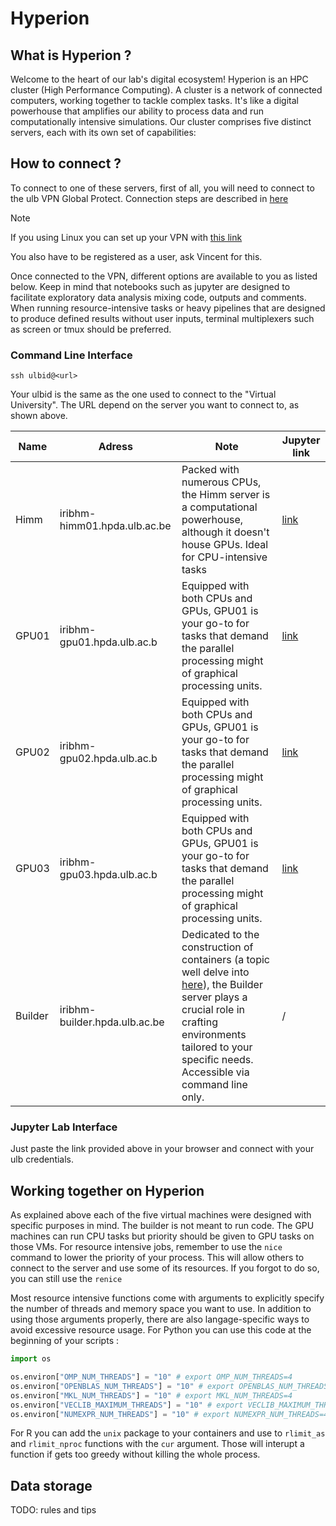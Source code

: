 # Hyperion

## What is Hyperion ?

Welcome to the heart of our lab's digital ecosystem! Hyperion is an HPC cluster (High Performance Computing). A cluster is a network of connected computers, working together to tackle complex tasks. It's like a digital powerhouse that amplifies our ability to process data and run computationally intensive simulations.
Our cluster comprises five distinct servers, each with its own set of capabilities: 

## How to connect ?

To connect to one of these servers, first of all, you will need to connect to the ulb VPN Global Protect.
Connection steps are described in [here](https://support.ulb.be/fr/web/support/-/comment-utiliser-ulb-vpn-)

> [!NOTE]
> If you using Linux you can set up your VPN with [this link](https://support.ulb.be/fr/web/support/-/how-to-connect-to-ulb-global-protect-vpn-on-linux-?inheritRedirect=true&redirect=%2Ffr%2Fweb%2Fsupport%2F-%2Fcomment-utiliser-ulb-vpn-) 

You also have to be registered as a user, ask Vincent for this.

Once connected to the VPN, different options are available to you as listed below. Keep in mind that notebooks such as jupyter are designed to facilitate exploratory data analysis mixing code, outputs and comments. When running resource-intensive tasks or heavy pipelines that are designed to produce defined results without user inputs, terminal multiplexers such as screen or tmux should be preferred. 

<!-- tabs:start -->

### **Command Line Interface**

`ssh ulbid@<url>`

Your ulbid is the same as the one used to connect to the "Virtual University".
The URL depend on the server you want to connect to, as shown above. 

| Name    | Adress                        | Note                                                                                                                                                                                                                                 | Jupyter link                                                        |
| ------- | ----------------------------- | ------------------------------------------------------------------------------------------------------------------------------------------------------------------------------------------------------------------------------------ | ------------------------------------------------------------------- |
| Himm    | iribhm-himm01.hpda.ulb.ac.be  | Packed with numerous CPUs, the Himm server is a computational powerhouse, although it doesn't house GPUs. Ideal for CPU-intensive tasks                                                                                              | [link](https://iribhm-himm01.hpda.ulb.ac.be:8000/jupyter/hub/login) |
| GPU01   | iribhm-gpu01.hpda.ulb.ac.b    | Equipped with both CPUs and GPUs, GPU01 is your go-to for tasks that demand the parallel processing might of graphical processing units.                                                                                             | [link](https://iribhm-gpu01.hpda.ulb.ac.be:8000/jupyter/hub/login)  |
| GPU02   | iribhm-gpu02.hpda.ulb.ac.b    | Equipped with both CPUs and GPUs, GPU01 is your go-to for tasks that demand the parallel processing might of graphical processing units.                                                                                             | [link](https://iribhm-gpu02.hpda.ulb.ac.be:8000/jupyter/hub/login)  |
| GPU03   | iribhm-gpu03.hpda.ulb.ac.b    | Equipped with both CPUs and GPUs, GPU01 is your go-to for tasks that demand the parallel processing might of graphical processing units.                                                                                             | [link](https://iribhm-gpu03.hpda.ulb.ac.be:8000/jupyter/hub/login)  |
| Builder | iribhm-builder.hpda.ulb.ac.be | Dedicated to the construction of containers (a topic well delve into [here](start/singularity)), the Builder server plays a crucial role in crafting environments tailored to your specific needs. Accessible via command line only. | /                                                                   |

### **Jupyter Lab Interface**

Just paste the link provided above in your browser and connect with your ulb credentials.

<!-- tabs:end -->

## Working together on Hyperion

As explained above each of the five virtual machines were designed with specific purposes in mind. The builder is not meant to run code. The GPU machines can run CPU tasks but priority should be given to GPU tasks on those VMs.
For resource intensive jobs, remember to use the  `nice` command to lower the priority of your process. This will allow others to connect to the server and use some of its resources. If you forgot to do so, you can still use the `renice`

Most resource intensive functions come with arguments to explicitly specify the number of threads and memory space you want to use. In addition to using those arguments properly, there are also langage-specific ways to avoid excessive resource usage.
For Python you can use this code at the beginning of your scripts : 

```python
import os

os.environ["OMP_NUM_THREADS"] = "10" # export OMP_NUM_THREADS=4
os.environ["OPENBLAS_NUM_THREADS"] = "10" # export OPENBLAS_NUM_THREADS=4
os.environ["MKL_NUM_THREADS"] = "10" # export MKL_NUM_THREADS=4
os.environ["VECLIB_MAXIMUM_THREADS"] = "10" # export VECLIB_MAXIMUM_THREADS=4
os.environ["NUMEXPR_NUM_THREADS"] = "10" # export NUMEXPR_NUM_THREADS=4
```

For R you can add the `unix` package to your containers and use to `rlimit_as` and `rlimit_nproc` functions with the `cur` argument. Those will interupt a function if gets too greedy without killing the whole process.

## Data storage

TODO: rules and tips